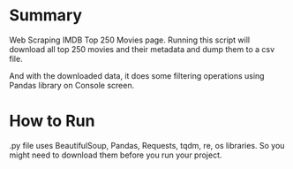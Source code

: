# Summary

Web Scraping IMDB Top 250 Movies page. Running this script will download all top 250 movies and their metadata and dump them to a csv file.

And with the downloaded data, it does some filtering operations using Pandas library on Console screen.


# How to Run


.py file uses BeautifulSoup, Pandas, Requests, tqdm, re, os libraries. So you might need to download them before you run your project.
